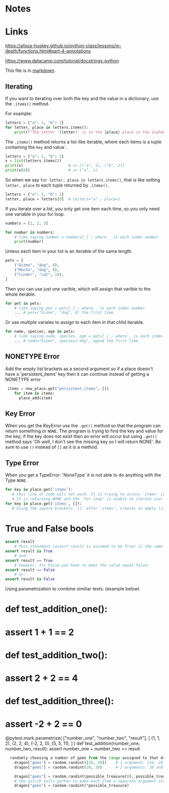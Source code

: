# Notes

# Links
https://alissa-huskey.github.io/python-class/lessons/in-depth/functions.html#part-4-annotations

https://www.datacamp.com/tutorial/docstrings-python

This file is in [markdown](https://commonmark.org/help/).

## Iterating

If you want to iterating over both the key and the value in a dictionary, use the `.items()` method.

 For example:

```python
letters = {"a": 1, "b": 2}
for letter, place in letters.items():
	print(f"The letter '{letter}' is in the {place} place in the alphabet.")
```

The `.items()` method returns a list-like iterable, where each items is a tuple
containing the `key` and value`.

```python
letters = {"a": 1, "b": 2}
x = list(letters.items())
print(x)                    # => [("a", 1), ("b", 2)]
print(x[0])                 # => ("a", 1)
```

So when we say `for letter, place in letters.items()`, that is like setting
`letter, place` to each tuple returned by `.items()`.

```python
letters = {"a": 1, "b": 2}
letter, place = letters[0]  # letters="a" ; place=1
```

If you iterate over a list, you only get one item each time, so you only need
one variable in your for loop. 

```python
numbers = [1, 2, 3]

for number in numbers:
	# like saying number = numbers[_] ; where _ is each index number
	print(number)
```

Unless each item in your list is an iterable of the same length.

```python
pets = [
	("Gizmo", "dog", 8),
	("Mocha", "dog", 8),
	("Cinder", "cat", 18),
]
```

Then you can use just one varible, which will assign that varible to the whole
iterable.

```python
for pet in pets:
	# like saying pet = pets[_] ; where _ is each index number
	... # pet=("Gizmo", "dog", 8) the first time
```
	
Or use multiple variales to assign to each item in that child iterable.

```python
for name, species, age in pets:
	# like saying name, species, age = pets[_] ; where _ is each index number
	... # name="Gizmo", species="dog", age=8 the first time
```
## NONETYPE Error

Add the empty list brackets as a second
     argument so if a place doesn't have a 'persistent_items' key then it can continue instead
     of getting a NONETYPE error
```python
 items = new_place.get("persistent_items", [])
    for item in items:
      place_add(item)
```
## Key Error

 When you get the KeyError use the `.get()` method so that the program can return something or `NONE`. The program is trying to find the key and value for the key; if the key does not exist then an error will occur but using `.get()` method says 'Oh well, I don't see the missing key so I will return NONE'. Be sure to use `()` instead of `[]` as it is a method.

 ## Type Error

 When you get a TypeError: 'NoneType' it is not able to do anything with the Type `NONE`.

 ```python
 for key in place.get('items'):
    # this line of code will not work. It is trying to access 'items' in a dicionary that doesn't have any items. 
    # It is returning NONE and the 'for loop' is unable to iterate over NONE
for key in place.get('items', []):
    # Using the square brackets `[]` after 'items', creates an empty list that can be iterated over.
```
# True and False bools
```python
assert result 
	# this statement (assert result is assumed to be True) is the same as this:
assert result is True
	# and:
assert result == True
	# however, for False you have to make the value equal False:
assert result == False
	# or:
assert result is False
```
Using parametrization to combine similiar tests: (example below)
# def test_addition_one():
#     assert 1 + 1 == 2

# def test_addition_two():
#     assert 2 + 2 == 4

# def test_addition_three():
#     assert -2 + 2 == 0

@pytest.mark.parametrize(
    ["number_one", "number_two", "result"], [
        (1, 1, 2),
        (2, 2, 4),
        (-2, 2, 0),
        (5, 5, 11),
    ]
)
def test_addition(number_one, number_two, result):
    assert number_one + number_two == result
    
```python
  randomly choosing a number of gems from the range assigned to that dragon mood
    dragon["gems"] = random.randint([20, 20])    # 1 argument: [20, 20]
    dragon["gems"] = random.randint(20, 20)      # 2 arguments: 20 and 20

    dragon["gems"] = random.randint(possible_treasure[0], possible_treasure[1]) # 2 arguments: 20 and 20
	# the astrik tells python to make each item a separate argument instead just one argument together
    dragon["gems"] = random.randint(*possible_treasure)
```
